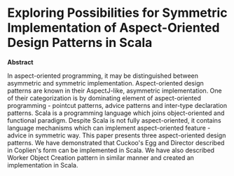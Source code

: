# Exploring Possibilities for Symmetric Implementation of Aspect-Oriented Design Patterns in Scala

**Abstract**

In aspect-oriented programming, 
it may be distinguished between asymmetric and symmetric implementation. 
Aspect-oriented design patterns are known in their AspectJ-like, 
asymmetric implementation. One of their categorization is by dominating element of aspect-oriented programming - 
pointcut patterns, advice patterns and inter-type declaration patterns. 
Scala is a programming language which joins object-oriented and functional paradigm. 
Despite Scala is not fully aspect-oriented, it contains language mechanisms which can implement 
aspect-oriented feature - advice in symmetric way. 
This paper presents three aspect-oriented design patterns. 
We have demonstrated that Cuckoo's Egg and Director described in Coplien's form can be implemented in Scala. 
We have also described Worker Object Creation pattern in similar manner and created an implementation in Scala.
